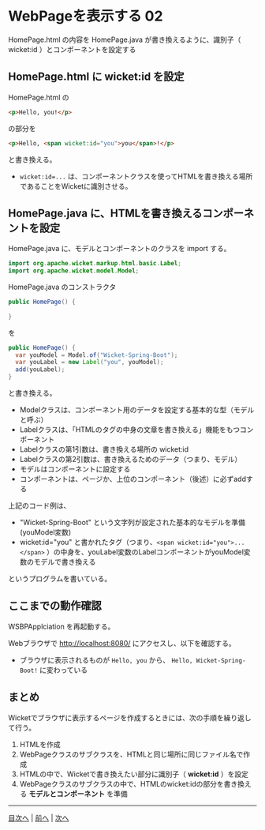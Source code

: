 # WebPageを表示する 02

HomePage.html の内容を HomePage.java が書き換えるように、識別子（ wicket:id ）とコンポーネントを設定する

## HomePage.html に wicket:id を設定

HomePage.html の 

```html
<p>Hello, you!</p>
```

の部分を

```html
<p>Hello, <span wicket:id="you">you</span>!</p>
```

と書き換える。

- `wicket:id=...` は、コンポーネントクラスを使ってHTMLを書き換える場所であることをWicketに識別させる。

## HomePage.java に、HTMLを書き換えるコンポーネントを設定

HomePage.java に、モデルとコンポーネントのクラスを import する。

```java
import org.apache.wicket.markup.html.basic.Label;
import org.apache.wicket.model.Model;
```

HomePage.java のコンストラクタ

```java
public HomePage() {
  
}
```

を

```java
public HomePage() {
  var youModel = Model.of("Wicket-Spring-Boot");
  var youLabel = new Label("you", youModel);
  add(youLabel);
}
```

と書き換える。

- Modelクラスは、コンポーネント用のデータを設定する基本的な型（モデルと呼ぶ）
- Labelクラスは、「HTMLのタグの中身の文章を書き換える」機能をもつコンポーネント
- Labelクラスの第1引数は、書き換える場所の wicket:id
- Labelクラスの第2引数は、書き換えるためのデータ（つまり、モデル）
- モデルはコンポーネントに設定する
- コンポーネントは、ページか、上位のコンポーネント（後述）に必ずaddする

上記のコード例は、 

- "Wicket-Spring-Boot" という文字列が設定された基本的なモデルを準備(youModel変数)
- wicket:id="you" と書かれたタグ（つまり、`<span wicket:id="you">...</span>` ）の中身を、youLabel変数のLabelコンポーネントがyouModel変数のモデルで書き換える

というプログラムを書いている。

## ここまでの動作確認

WSBPApplciation を再起動する。

Webブラウザで [http://localhost:8080/](http://localhost:8080/) にアクセスし、以下を確認する。

- ブラウザに表示されるものが `Hello, you` から、 `Hello, Wicket-Spring-Boot!` に変わっている

## まとめ

Wicketでブラウザに表示するページを作成するときには、次の手順を繰り返して行う。

1. HTMLを作成
1. WebPageクラスのサブクラスを、HTMLと同じ場所に同じファイル名で作成
1. HTMLの中で、Wicketで書き換えたい部分に識別子（ **wicket:id** ）を設定
1. WebPageクラスのサブクラスの中で、HTMLのwicket:idの部分を書き換える **モデルとコンポーネント** を準備

----

[目次へ](../../README.md) | [前へ](./01.md) | [次へ](./03.md)